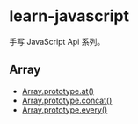 # learn-javascript

手写 JavaScript Api 系列。

## Array

- [Array.prototype.at()](./src/Array.prototype.at.js)
- [Array.prototype.concat()](./src/Array.prototype.concat.js)
- [Array.prototype.every()](./src/Array.prototype.every.js)
